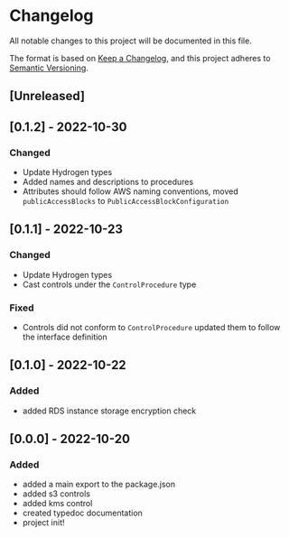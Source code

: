 # Changelog

All notable changes to this project will be documented in this file.

The format is based on [Keep a Changelog](https://keepachangelog.com/en/1.0.0/),
and this project adheres to [Semantic Versioning](https://semver.org/spec/v2.0.0.html).

## [Unreleased]

## [0.1.2] - 2022-10-30

### Changed

- Update Hydrogen types
- Added names and descriptions to procedures
- Attributes should follow AWS naming conventions, moved `publicAccessBlocks` to `PublicAccessBlockConfiguration`

## [0.1.1] - 2022-10-23

### Changed

- Update Hydrogen types
- Cast controls under the `ControlProcedure` type

### Fixed

- Controls did not conform to `ControlProcedure` updated them to follow the interface definition

## [0.1.0] - 2022-10-22

### Added

- added RDS instance storage encryption check

## [0.0.0] - 2022-10-20

### Added

- added a main export to the package.json
- added s3 controls
- added kms control
- created typedoc documentation
- project init!
